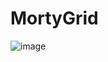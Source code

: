 # MortyGrid

![image](https://user-images.githubusercontent.com/113387032/192619106-94534d46-7013-4511-afa0-6d46d6fd815d.png)

